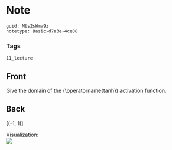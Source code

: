 # Note
```
guid: M[s2sWmv9z
notetype: Basic-d7a3e-4ce08
```

### Tags
```
11_lecture
```

## Front
Give the domain of the \(\operatorname{tanh}\) activation function.

## Back
\[(-1, 1)\]
<div>
  Visualization:
</div>
<div><img src="paste-c3ec6b54a5bddf15db593a11c830f11cde89e98e.jpg"></div>

